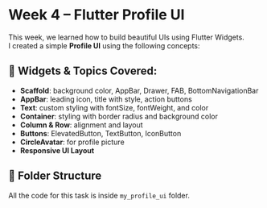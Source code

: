 # Week 4 – Flutter Profile UI

This week, we learned how to build beautiful UIs using Flutter Widgets.  
I created a simple **Profile UI** using the following concepts:

## 🔹 Widgets & Topics Covered:
- **Scaffold**: background color, AppBar, Drawer, FAB, BottomNavigationBar  
- **AppBar**: leading icon, title with style, action buttons  
- **Text**: custom styling with fontSize, fontWeight, and color  
- **Container**: styling with border radius and background color  
- **Column & Row**: alignment and layout  
- **Buttons**: ElevatedButton, TextButton, IconButton  
- **CircleAvatar**: for profile picture  
- **Responsive UI Layout**

## 📂 Folder Structure
All the code for this task is inside `my_profile_ui` folder.